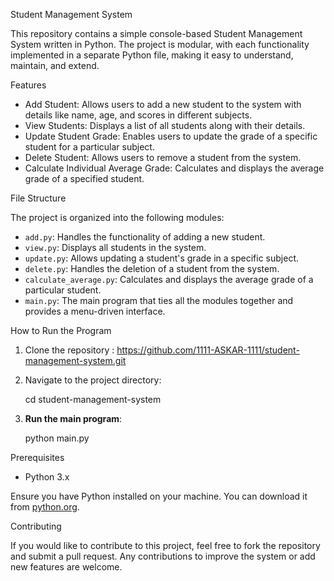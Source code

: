  Student Management System

This repository contains a simple console-based Student Management System written in Python. The project is modular, with each functionality implemented in a separate Python file, making it easy to understand, maintain, and extend.

 Features

- Add Student: Allows users to add a new student to the system with details like name, age, and scores in different subjects.
- View Students: Displays a list of all students along with their details.
- Update Student Grade: Enables users to update the grade of a specific student for a particular subject.
- Delete Student: Allows users to remove a student from the system.
- Calculate Individual Average Grade: Calculates and displays the average grade of a specified student.

 File Structure

The project is organized into the following modules:

- `add.py`: Handles the functionality of adding a new student.
- `view.py`: Displays all students in the system.
- `update.py`: Allows updating a student's grade in a specific subject.
- `delete.py`: Handles the deletion of a student from the system.
- `calculate_average.py`: Calculates and displays the average grade of a particular student.
- `main.py`: The main program that ties all the modules together and provides a menu-driven interface.

 How to Run the Program

1. Clone the repository :
     https://github.com/1111-ASKAR-1111/student-management-system.git

2. Navigate to the project directory:
    
    cd student-management-system


3. **Run the main program**:
    
    python main.py
    
 Prerequisites

- Python 3.x

Ensure you have Python installed on your machine. You can download it from [python.org](https://www.python.org/downloads/).

 Contributing

If you would like to contribute to this project, feel free to fork the repository and submit a pull request. Any contributions to improve the system or add new features are welcome.







